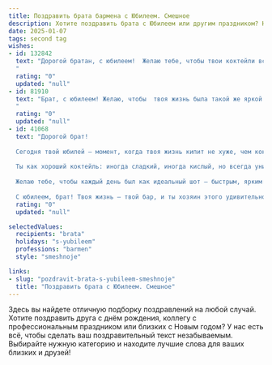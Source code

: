 ```yaml
---
title: Поздравить брата бармена с Юбилеем. Смешное
description: Хотите поздравить брата с Юбилеем или другим праздником? Наш ИИ создаст незабываемое поздравление, а вы обязательно выделитесь среди других.  
date: 2025-01-07
tags: second tag
wishes:
- id: 132842
  text: "Дорогой братан, с юбилеем!  Желаю тебе, чтобы твои коктейли всегда были такими же зажигательными, как твои шутки, а клиенты – такими же благодарными, как твоя семья (ну, почти такими же).  Пусть твой бар всегда полон, а  стакан –  никогда!  С днём рождения, лучший бармен на свете (по крайней мере, в нашей семье)!
  "
  rating: "0"
  updated: "null"
- id: 81910
  text: "Брат, с юбилеем! Желаю, чтобы  твоя жизнь была такой же яркой и искрящейся, как коктейли, которые ты готовишь! Пусть твои клиенты всегда остаются довольны, а твой стакан всегда будет полон, а главное - не только  коктейлями! ;)
  "
  rating: "0"
  updated: "null"
- id: 41068
  text: "Дорогой брат!
  
  Сегодня твой юбилей – момент, когда твоя жизнь кипит не хуже, чем коктейли на барной стойке! Не могу не заметить, что ты уже давно стал мастером взбалтывания не только напитков, но и всей нашей жизни!
  
  Ты как хороший коктейль: иногда сладкий, иногда кислый, но всегда уникальный и неповторимый. Пусть в твоем стакане всегда будет только качественный напиток, а в жизни – много ярких моментов!
  
  Желаю тебе, чтобы каждый день был как идеальный шот – быстрым, ярким и с положительным послевкусием. Пусть твой бар никогда не будет пуст, а ты оставайся таким же настойчивым и креативным в своих жизнерадостных «коктейльных» затеях!
  
  С юбилеем, брат! Твоя жизнь – твой бар, и ты хозяин этого удивительного заведения! К чёрту рутину, даешь веселье и смех! Жги! 🥳🍹"
  rating: "0"
  updated: "null"

selectedValues:
  recipients: "brata"
  holidays: "s-yubileem"
  professions: "barmen"
  style: "smeshnoje"

links:
- slug: "pozdravit-brata-s-yubileem-smeshnoje"
  title: "Поздравить брата с Юбилеем. Смешное"
---
```


Здесь вы найдете отличную подборку поздравлений на любой случай.
Хотите поздравить друга с днём рождения, коллегу с профессиональным праздником или близких с Новым годом? У нас есть всё, чтобы сделать ваш поздравительный текст незабываемым. Выбирайте нужную категорию и находите лучшие слова для ваших близких и друзей!
